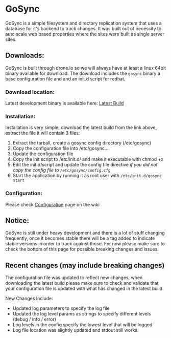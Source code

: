 # GoSync
GoSync is a simple filesystem and directory replication system that uses a database for it's backend to track changes.
It was built out of necessity to auto scale web based properties where the sites were built as single server sites.

## Downloads:

  GoSync is built through drone.io so we will always have at least a linux 64bit binary available for download.  The 
  download includes the `gosync` binary a base configuration file and and an init.d script for redhat.

### Download location:
 Latest development binary is available here: [Latest Build](https://s3.amazonaws.com/nitecon-builds/gosync/latest/latest.tar.gz)
 
### Installation:
 Installation is very simple, download the latest build from the link above, extract the file it will contain 3 files:
 1. Extract the tarball, create a gosync config directory (/etc/gosync)
 2. Copy the configuration file into /etc/gosync... 
 3. Update the configuration file
 4. Copy the init script to /etc/init.d/ and make it executable with chmod +x 
 5. Edit the init.d/script and update the config file directive *if you did not copy the config file to `/etc/gosync/config.cfg`*
 6. Start the application by running it as root user with `/etc/init.d/gosync start`
 
### Configuration:
 Please check [Configuration](https://github.com/Nitecon/gosync/wiki/Configuration) page on the wiki

## Notice:
 GoSync is still under heavy development and there is a lot of stuff changing frequently, once it becomes stable there
 will be a tag added to indicate stable versions in order to track against those.  For now please make sure to check
 the bottom of this page for possible breaking changes and issues.
 
## Recent changes (may include breaking changes)
The configuration file was updated to reflect new changes, when downloading the latest build please make sure to
check and validate that your configuration file is updated with what has changed in the latest build.

New Changes Include:
- Updated log parameters to specify the log file
- Updated the log level params as strings to specify different levels (debug / info / error)
- Log levels in the config specify the lowest level that will be logged
- Log file location was slightly updated and stdout still works.